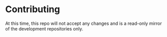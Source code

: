 Contributing
============

At this time, this repo will not accept any changes and is a read-only mirror of the development repositories only.

